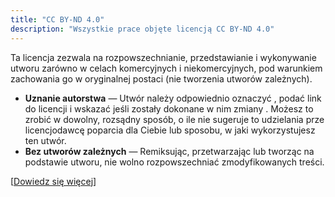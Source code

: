 ```yaml
---
title: "CC BY-ND 4.0"
description: "Wszystkie prace objęte licencją CC BY-ND 4.0"
---
```


Ta licencja zezwala na rozpowszechnianie, przedstawianie i wykonywanie utworu zarówno w celach komercyjnych i niekomercyjnych, pod warunkiem zachowania go w oryginalnej postaci (nie tworzenia utworów zależnych).

- **Uznanie autorstwa** — Utwór należy odpowiednio oznaczyć , podać link do licencji i wskazać jeśli zostały dokonane w nim zmiany . Możesz to zrobić w dowolny, rozsądny sposób, o ile nie sugeruje to udzielania prze licencjodawcę poparcia dla Ciebie lub sposobu, w jaki wykorzystujesz ten utwór. 
- **Bez utworów zależnych** — Remiksując, przetwarzając lub tworząc na podstawie utworu, nie wolno rozpowszechniać zmodyfikowanych treści. 

[[Dowiedz się więcej](https://creativecommons.org/licenses/by-nd/4.0/deed.pl)]